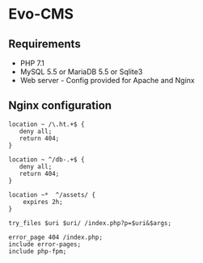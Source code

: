 Evo-CMS
===

Requirements
---
* PHP 7.1
* MySQL 5.5 or MariaDB 5.5 or Sqlite3
* Web server - Config provided for Apache and Nginx

Nginx configuration
---

````
location ~ /\.ht.+$ {
   deny all;
   return 404;
}

location ~ ^/db-.+$ {
   deny all;
   return 404;
}

location ~*  ^/assets/ {
	expires 2h;
}

try_files $uri $uri/ /index.php?p=$uri&$args;

error_page 404 /index.php;
include error-pages;
include php-fpm;
````
